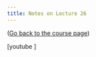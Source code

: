```yaml
---
title: Notes on Lecture 26
---
```


([Go back to the course page](/classes/parp/index.html))

[youtube ]

